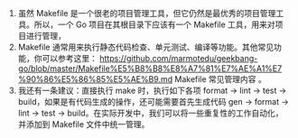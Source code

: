 1. 虽然 Makefile 是一个很老的项目管理工具，但它仍然是最优秀的项目管理工具。所以，一个 Go 项目在其根目录下应该有一个 Makefile 工具，用来对项目进行管理，
2. Makefile 通常用来执行静态代码检查、单元测试、编译等功能。其他常见功能，你可以参考这里： https://github.com/marmotedu/geekbang-go/blob/master/Makefile%E5%B8%B8%E8%A7%81%E7%AE%A1%E7%90%86%E5%86%85%E5%AE%B9.md Makefile 常见管理内容 。
3. 我还有一条建议：直接执行 make 时，执行如下各项 format -> lint -> test -> build，如果是有代码生成的操作，还可能需要首先生成代码 gen -> format -> lint -> test -> build。在实际开发中，我们可以将一些重复性的工作自动化，并添加到 Makefile 文件中统一管理。